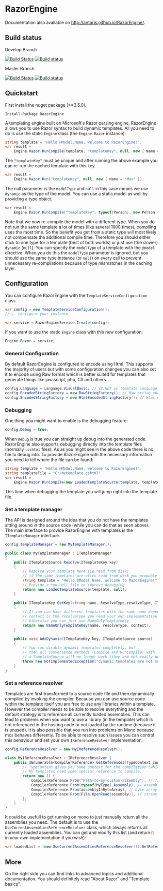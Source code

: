 # RazorEngine

Documentation also available on http://antaris.github.io/RazorEngine/.

## Build status

Develop Branch

[![Build Status](https://travis-ci.org/Antaris/RazorEngine.svg?branch=develop)](https://travis-ci.org/Antaris/RazorEngine)
[![Build status](https://ci.appveyor.com/api/projects/status/39bi38wonhwolrgy?svg=true)](https://ci.appveyor.com/project/Antaris/razorengine)

Master Branch

[![Build Status](https://travis-ci.org/Antaris/RazorEngine.svg?branch=master)](https://travis-ci.org/Antaris/RazorEngine)
[![Build status](https://ci.appveyor.com/api/projects/status/39bi38wonhwolrgy/branch/master?svg=true)](https://ci.appveyor.com/project/Antaris/razorengine/branch/master)


## Quickstart

First install the nuget package (>=3.5.0).

	Install-Package RazorEngine

A templating engine built on Microsoft's Razor parsing engine, RazorEngine allows you to use Razor syntax to build dynamic templates.
All you need to do is use the static `Engine` class (the `Engine.Razor` instance):

```csharp
string template = "Hello @Model.Name, welcome to RazorEngine!";
var result =
	Engine.Razor.RunCompile(template, "templateKey", null, new { Name = "World" });
```

The `"templateKey"` must be unique and after running the above example you can re-run the cached template with this key.

```csharp
var result =
	Engine.Razor.Run("templateKey", null, new { Name = "Max" });
```

The null parameter is the `modelType` and `null` in this case means we use `dynamic` as the type of the model.
You can use a static model as well by providing a type object.

```csharp
var result =
	Engine.Razor.RunCompile("templateKey", typeof(Person), new Person { Name = "Max" });
```

Note that we now re-compile the model with a different type. 
When you do not run the same template a lot of times (like several 1000 times), compiling uses the most time.
So the benefit you get from a static type will most likely not compensate the additional compile time.
Therefore you should either stick to one type for a template (best of both worlds) or just use (the slower) `dynamic` (`null`).
You can specify the `modelType` of a template with the `@model` directive. 
When you do this the `modelType` parameter is ignored, but you should use the same type instance (or `null`) 
on every call to prevent unnecessary re-compilations because of type mismatches in the caching layer.

## Configuration

You can configure RazorEngine with the `TemplateServiceConfiguration` class.

```csharp
var config = new TemplateServiceConfiguration();
// .. configure your instance

var service = RazorEngineService.Create(config);
```

If you want to use the static `Engine` class with this new configuration:

```csharp
Engine.Razor = service;
```


### General Configuration

By default RazorEngine is configured to encode using Html. 
This supports the majority of users but with some configuration changes you can also set it to encode using Raw format 
which is better suited for templates that generate things like javascript, php, C# and others.

```csharp
config.Language = Language.VisualBasic; // VB.NET as template language.
config.EncodedStringFactory = new RawStringFactory(); // Raw string encoding.
config.EncodedStringFactory = new HtmlEncodedStringFactory(); // Html encoding.
```

### Debugging

One thing you might want to enable is the debugging feature:

```csharp
config.Debug = true;
```

When `Debug` is true you can straight up debug into the generated code. 
RazorEngine also supports debugging directly into the template files (normally `.cshtml` files).
As as you might see in the above code there is no file to debug into.
To provide RazorEngine with the necessary information you need to tell where the file can be found:

```csharp
string template = "Hello @Model.Name, welcome to RazorEngine!";
string templateFile = "C:/mytemplate.cshtml"
var result =
	Engine.Razor.RunCompile(new LoadedTemplateSource(template, templateFile), "templateKey", null, new { Name = "World" });
```

This time when debugging the template you will jump right into the template file.

### Set a template manager
	
The API is designed around the idea that you do not have the templates sitting around in the source code (while you can do that as seen above).
The main interface to provide RazorEngine with templates is the `ITemplateManager` interface.

```csharp
config.TemplateManager = new MyTemplateManager(); 

public class MyTemplateManager : ITemplateManager
{
    public ITemplateSource Resolve(ITemplateKey key)
    {
        // Resolve your template here (ie read from disk)
		// if the same templates are often read from disk you propably want to do some caching here.
        string template = "Hello @Model.Name, welcome to RazorEngine!";
        // Provide a non-null file to improve debugging
        return new LoadedTemplateSource(template, null);
    }

    public ITemplateKey GetKey(string name, ResolveType resolveType, ITemplateKey context)
    {
        // If you can have different templates with the same name depending on the 
        // context or the resolveType you need your own implementation here!
        // Otherwise you can just use NameOnlyTemplateKey.
        return new NameOnlyTemplateKey(name, resolveType, context);
    }

    public void AddDynamic(ITemplateKey key, ITemplateSource source)
    {
        // You can disable dynamic templates completely, but 
        // then all convenience methods (Compile and RunCompile) with
        // a TemplateSource will no longer work (they are not really needed anyway).
        throw new NotImplementedException("dynamic templates are not supported!");
    }
}
```

### Set a reference resolver 

Templates are first transformed to a source code file and then dynamically compiled by invoking the compiler.
Because you can use source code within the template itself you are free to use any libraries within a template.
However the compiler needs to be able to resolve everything and the default strategy is to reference all currently loaded assemblies.
This can lead to problems when you want to use a library (in the template) which is not referenced in the 
hosting code or not loaded by the runtime (because it is unused).
It is also possible that you run into problems on Mono because mcs behaves differently.
To be able to resolve such issues you can control this behaviour and set your own `IReferenceResolver` implementation.

```csharp
config.ReferenceResolver = new MyIReferenceResolver();

class MyIReferenceResolver : IReferenceResolver {
    public IEnumerable<CompilerReference> GetReferences(TypeContext context, IEnumerable<CompilerReference> includeAssemblies) {
		// TypeContext gives you some context for the compilation (which templates, which namespaces and types)
		// My templates need some special reference to compile.
		return new [] { 
			CompilerReference.From("Path-to-my-custom-assembly"), // file path (string)
			CompilerReference.From(typeof(MyType).Assembly), // Assembly
			CompilerReference.From(assemblyInByteArray), // byte array (roslyn only)
			CompilerReference.From(File.OpenRead(assembly)), // stream (roslyn only)
		};
	}
}
```

It could be usefull to get running on mono to just manually return all the assemblies you need.
The default is to use the `UseCurrentAssembliesReferenceResolver` class, which always returns all currently loaded assemblies.
You can get and modify this list (and return it in your own implementation if you wish):

```csharp
var loadedList = (new UseCurrentAssembliesReferenceResolver()).GetReferences(null)
```

## More

On the right side you can find links to advanced topics and additional documentation.
You should definitely read "About Razor" and "Template basics".

